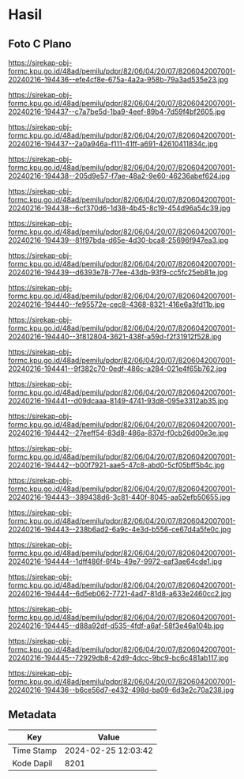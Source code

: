 # Hasil

## Foto C Plano

https://sirekap-obj-formc.kpu.go.id/48ad/pemilu/pdpr/82/06/04/20/07/8206042007001-20240216-194436--efe4cf8e-675a-4a2a-958b-79a3ad535e23.jpg

https://sirekap-obj-formc.kpu.go.id/48ad/pemilu/pdpr/82/06/04/20/07/8206042007001-20240216-194437--c7a7be5d-1ba9-4eef-89b4-7d59f4bf2605.jpg

https://sirekap-obj-formc.kpu.go.id/48ad/pemilu/pdpr/82/06/04/20/07/8206042007001-20240216-194437--2a0a946a-f111-41ff-a691-42610411834c.jpg

https://sirekap-obj-formc.kpu.go.id/48ad/pemilu/pdpr/82/06/04/20/07/8206042007001-20240216-194438--205d9e57-f7ae-48a2-9e60-46236abef624.jpg

https://sirekap-obj-formc.kpu.go.id/48ad/pemilu/pdpr/82/06/04/20/07/8206042007001-20240216-194438--6cf370d6-1d38-4b45-8c19-454d96a54c39.jpg

https://sirekap-obj-formc.kpu.go.id/48ad/pemilu/pdpr/82/06/04/20/07/8206042007001-20240216-194439--81f97bda-d65e-4d30-bca8-25696f947ea3.jpg

https://sirekap-obj-formc.kpu.go.id/48ad/pemilu/pdpr/82/06/04/20/07/8206042007001-20240216-194439--d6393e78-77ee-43db-93f9-cc5fc25eb81e.jpg

https://sirekap-obj-formc.kpu.go.id/48ad/pemilu/pdpr/82/06/04/20/07/8206042007001-20240216-194440--fe95572e-cec8-4368-8321-416e6a3fd11b.jpg

https://sirekap-obj-formc.kpu.go.id/48ad/pemilu/pdpr/82/06/04/20/07/8206042007001-20240216-194440--3f812804-3621-438f-a59d-f2f31912f528.jpg

https://sirekap-obj-formc.kpu.go.id/48ad/pemilu/pdpr/82/06/04/20/07/8206042007001-20240216-194441--9f382c70-0edf-486c-a284-021e4f65b762.jpg

https://sirekap-obj-formc.kpu.go.id/48ad/pemilu/pdpr/82/06/04/20/07/8206042007001-20240216-194441--d09dcaaa-8149-4741-93d8-095e3312ab35.jpg

https://sirekap-obj-formc.kpu.go.id/48ad/pemilu/pdpr/82/06/04/20/07/8206042007001-20240216-194442--27eeff54-83d8-486a-837d-f0cb26d00e3e.jpg

https://sirekap-obj-formc.kpu.go.id/48ad/pemilu/pdpr/82/06/04/20/07/8206042007001-20240216-194442--b00f7921-aae5-47c8-abd0-5cf05bff5b4c.jpg

https://sirekap-obj-formc.kpu.go.id/48ad/pemilu/pdpr/82/06/04/20/07/8206042007001-20240216-194443--389438d6-3c81-440f-8045-aa52efb50655.jpg

https://sirekap-obj-formc.kpu.go.id/48ad/pemilu/pdpr/82/06/04/20/07/8206042007001-20240216-194443--238b6ad2-6a9c-4e3d-b556-ce67d4a5fe0c.jpg

https://sirekap-obj-formc.kpu.go.id/48ad/pemilu/pdpr/82/06/04/20/07/8206042007001-20240216-194444--1dff486f-6f4b-49e7-9972-eaf3ae64cde1.jpg

https://sirekap-obj-formc.kpu.go.id/48ad/pemilu/pdpr/82/06/04/20/07/8206042007001-20240216-194444--6d5eb062-7721-4ad7-81d8-a633e2460cc2.jpg

https://sirekap-obj-formc.kpu.go.id/48ad/pemilu/pdpr/82/06/04/20/07/8206042007001-20240216-194445--d88a92df-d535-4fdf-a6af-58f3e46a104b.jpg

https://sirekap-obj-formc.kpu.go.id/48ad/pemilu/pdpr/82/06/04/20/07/8206042007001-20240216-194445--72929db8-42d9-4dcc-9bc9-bc6c481ab117.jpg

https://sirekap-obj-formc.kpu.go.id/48ad/pemilu/pdpr/82/06/04/20/07/8206042007001-20240216-194436--b6ce56d7-e432-498d-ba09-6d3e2c70a238.jpg


## Metadata

| Key        | Value               |
| ---------- | ------------------- |
| Time Stamp | 2024-02-25 12:03:42 |
| Kode Dapil | 8201                |



